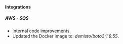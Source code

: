 
#### Integrations
##### AWS - SQS
- Internal code improvements.
- Updated the Docker image to: *demisto/boto3:1.9.55*.